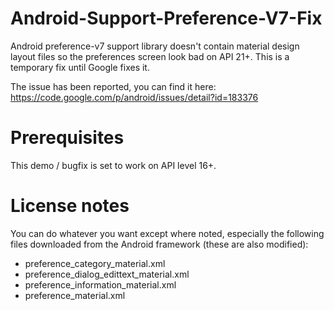 # Android-Support-Preference-V7-Fix
Android preference-v7 support library doesn't contain material design layout files so the preferences screen look bad on API 21+. This is a temporary fix until Google fixes it.

The issue has been reported, you can find it here:
https://code.google.com/p/android/issues/detail?id=183376

# Prerequisites #
This demo / bugfix is set to work on API level 16+.

# License notes #
You can do whatever you want except where noted, especially the following files downloaded from the Android framework (these are also modified):
 - preference_category_material.xml
 - preference_dialog_edittext_material.xml
 - preference_information_material.xml
 - preference_material.xml